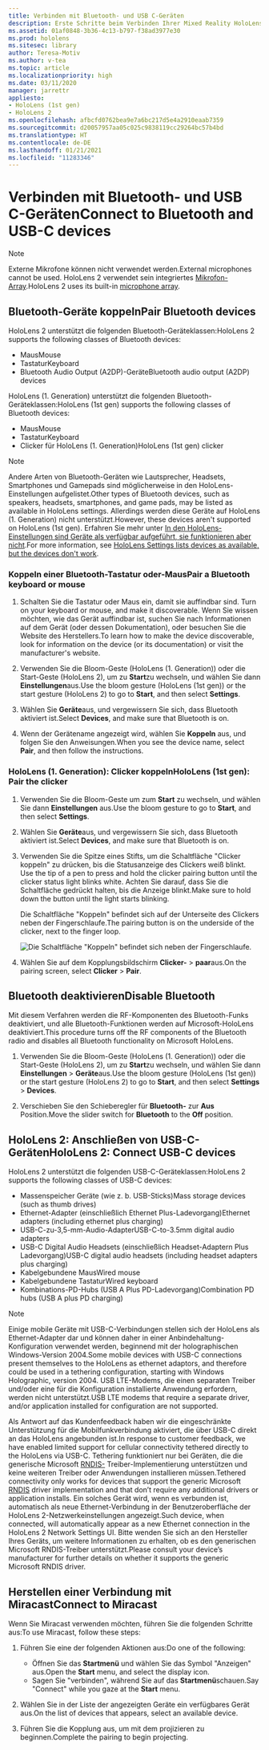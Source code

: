 ```yaml
---
title: Verbinden mit Bluetooth- und USB C-Geräten
description: Erste Schritte beim Verbinden Ihrer Mixed Reality HoloLens-Geräte mit Bluetooth- und USB-C-Geräten und -Zubehör.
ms.assetid: 01af0848-3b36-4c13-b797-f38ad3977e30
ms.prod: hololens
ms.sitesec: library
author: Teresa-Motiv
ms.author: v-tea
ms.topic: article
ms.localizationpriority: high
ms.date: 03/11/2020
manager: jarrettr
appliesto:
- HoloLens (1st gen)
- HoloLens 2
ms.openlocfilehash: afbcfd0762bea9e7a6bc217d5e4a2910eaab7359
ms.sourcegitcommit: d20057957aa05c025c9838119cc29264bc57b4bd
ms.translationtype: HT
ms.contentlocale: de-DE
ms.lasthandoff: 01/21/2021
ms.locfileid: "11283346"
---
```

# <span data-ttu-id="e969c-103">Verbinden mit Bluetooth- und USB C-Geräten</span><span class="sxs-lookup"><span data-stu-id="e969c-103">Connect to Bluetooth and USB-C devices</span></span>

> [!NOTE]
> <span data-ttu-id="e969c-104">Externe Mikrofone können nicht verwendet werden.</span><span class="sxs-lookup"><span data-stu-id="e969c-104">External microphones cannot be used.</span></span> <span data-ttu-id="e969c-105">HoloLens 2 verwendet sein integriertes [Mikrofon-Array](hololens2-hardware.md#audio-and-speech).</span><span class="sxs-lookup"><span data-stu-id="e969c-105">HoloLens 2 uses its built-in [microphone array](hololens2-hardware.md#audio-and-speech).</span></span>

## <span data-ttu-id="e969c-106">Bluetooth-Geräte koppeln</span><span class="sxs-lookup"><span data-stu-id="e969c-106">Pair Bluetooth devices</span></span>

<span data-ttu-id="e969c-107">HoloLens 2 unterstützt die folgenden Bluetooth-Geräteklassen:</span><span class="sxs-lookup"><span data-stu-id="e969c-107">HoloLens 2 supports the following classes of Bluetooth devices:</span></span>

- <span data-ttu-id="e969c-108">Maus</span><span class="sxs-lookup"><span data-stu-id="e969c-108">Mouse</span></span>
- <span data-ttu-id="e969c-109">Tastatur</span><span class="sxs-lookup"><span data-stu-id="e969c-109">Keyboard</span></span>
- <span data-ttu-id="e969c-110">Bluetooth Audio Output (A2DP)-Geräte</span><span class="sxs-lookup"><span data-stu-id="e969c-110">Bluetooth audio output (A2DP) devices</span></span>

<span data-ttu-id="e969c-111">HoloLens (1. Generation) unterstützt die folgenden Bluetooth-Geräteklassen:</span><span class="sxs-lookup"><span data-stu-id="e969c-111">HoloLens (1st gen) supports the following classes of Bluetooth devices:</span></span>

- <span data-ttu-id="e969c-112">Maus</span><span class="sxs-lookup"><span data-stu-id="e969c-112">Mouse</span></span>
- <span data-ttu-id="e969c-113">Tastatur</span><span class="sxs-lookup"><span data-stu-id="e969c-113">Keyboard</span></span>
- <span data-ttu-id="e969c-114">Clicker für HoloLens (1. Generation)</span><span class="sxs-lookup"><span data-stu-id="e969c-114">HoloLens (1st gen) clicker</span></span>

> [!NOTE]
> <span data-ttu-id="e969c-115">Andere Arten von Bluetooth-Geräten wie Lautsprecher, Headsets, Smartphones und Gamepads sind möglicherweise in den HoloLens-Einstellungen aufgelistet.</span><span class="sxs-lookup"><span data-stu-id="e969c-115">Other types of Bluetooth devices, such as speakers, headsets, smartphones, and game pads, may be listed as available in HoloLens settings.</span></span> <span data-ttu-id="e969c-116">Allerdings werden diese Geräte auf HoloLens (1. Generation) nicht unterstützt.</span><span class="sxs-lookup"><span data-stu-id="e969c-116">However, these devices aren't supported on HoloLens (1st gen).</span></span> <span data-ttu-id="e969c-117">Erfahren Sie mehr unter [In den HoloLens-Einstellungen sind Geräte als verfügbar aufgeführt, sie funktionieren aber nicht](hololens-FAQ.md#hololens-settings-lists-devices-as-available-but-the-devices-dont-work).</span><span class="sxs-lookup"><span data-stu-id="e969c-117">For more information, see [HoloLens Settings lists devices as available, but the devices don't work](hololens-FAQ.md#hololens-settings-lists-devices-as-available-but-the-devices-dont-work).</span></span>

### <span data-ttu-id="e969c-118">Koppeln einer Bluetooth-Tastatur oder-Maus</span><span class="sxs-lookup"><span data-stu-id="e969c-118">Pair a Bluetooth keyboard or mouse</span></span>

1. <span data-ttu-id="e969c-119">Schalten Sie die Tastatur oder Maus ein, damit sie auffindbar sind. </span><span class="sxs-lookup"><span data-stu-id="e969c-119">Turn on your keyboard or mouse, and make it discoverable.</span></span> <span data-ttu-id="e969c-120">Wenn Sie wissen möchten, wie das Gerät auffindbar ist, suchen Sie nach Informationen auf dem Gerät (oder dessen Dokumentation), oder besuchen Sie die Website des Herstellers.</span><span class="sxs-lookup"><span data-stu-id="e969c-120">To learn how to make the device discoverable, look for information on the device (or its documentation) or visit the manufacturer's website.</span></span>

1. <span data-ttu-id="e969c-121">Verwenden Sie die Bloom-Geste (HoloLens (1. Generation)) oder die Start-Geste (HoloLens 2), um zu **Start**zu wechseln, und wählen Sie dann **Einstellungen**aus.</span><span class="sxs-lookup"><span data-stu-id="e969c-121">Use the bloom gesture (HoloLens (1st gen)) or the start gesture (HoloLens 2) to go to **Start**, and then select **Settings**.</span></span>

1. <span data-ttu-id="e969c-122">Wählen Sie **Geräte**aus, und vergewissern Sie sich, dass Bluetooth aktiviert ist.</span><span class="sxs-lookup"><span data-stu-id="e969c-122">Select **Devices**, and make sure that Bluetooth is on.</span></span>  

1. <span data-ttu-id="e969c-123">Wenn der Gerätename angezeigt wird, wählen Sie **Koppeln** aus, und folgen Sie den Anweisungen.</span><span class="sxs-lookup"><span data-stu-id="e969c-123">When you see the device name, select **Pair**, and then follow the instructions.</span></span>

### <span data-ttu-id="e969c-124">HoloLens (1. Generation): Clicker koppeln</span><span class="sxs-lookup"><span data-stu-id="e969c-124">HoloLens (1st gen): Pair the clicker</span></span>

1. <span data-ttu-id="e969c-125">Verwenden Sie die Bloom-Geste um zum **Start** zu wechseln, und wählen Sie dann **Einstellungen** aus.</span><span class="sxs-lookup"><span data-stu-id="e969c-125">Use the bloom gesture to go to **Start**, and then select **Settings**.</span></span>

1. <span data-ttu-id="e969c-126">Wählen Sie **Geräte**aus, und vergewissern Sie sich, dass Bluetooth aktiviert ist.</span><span class="sxs-lookup"><span data-stu-id="e969c-126">Select **Devices**, and make sure that Bluetooth is on.</span></span>

1. <span data-ttu-id="e969c-127">Verwenden Sie die Spitze eines Stifts, um die Schaltfläche "Clicker koppeln" zu drücken, bis die Statusanzeige des Clickers weiß blinkt. </span><span class="sxs-lookup"><span data-stu-id="e969c-127">Use the tip of a pen to press and hold the clicker pairing button until the clicker status light blinks white.</span></span> <span data-ttu-id="e969c-128">Achten Sie darauf, dass Sie die Schaltfläche gedrückt halten, bis die Anzeige blinkt.</span><span class="sxs-lookup"><span data-stu-id="e969c-128">Make sure to hold down the button until the light starts blinking.</span></span>  

   <span data-ttu-id="e969c-129">Die Schaltfläche "Koppeln" befindet sich auf der Unterseite des Clickers neben der Fingerschlaufe.</span><span class="sxs-lookup"><span data-stu-id="e969c-129">The pairing button is on the underside of the clicker, next to the finger loop.</span></span>
   
   ![Die Schaltfläche "Koppeln" befindet sich neben der Fingerschlaufe.](images/use-hololens-clicker-1.png)
   
1. <span data-ttu-id="e969c-131">Wählen Sie auf dem Kopplungsbildschirm **Clicker-** > **paar**aus.</span><span class="sxs-lookup"><span data-stu-id="e969c-131">On the pairing screen, select **Clicker** > **Pair**.</span></span>

## <span data-ttu-id="e969c-132">Bluetooth deaktivieren</span><span class="sxs-lookup"><span data-stu-id="e969c-132">Disable Bluetooth</span></span>

<span data-ttu-id="e969c-133">Mit diesem Verfahren werden die RF-Komponenten des Bluetooth-Funks deaktiviert, und alle Bluetooth-Funktionen werden auf Microsoft-HoloLens deaktiviert.</span><span class="sxs-lookup"><span data-stu-id="e969c-133">This procedure turns off the RF components of the Bluetooth radio and disables all Bluetooth functionality on Microsoft HoloLens.</span></span>

1. <span data-ttu-id="e969c-134">Verwenden Sie die Bloom-Geste (HoloLens (1. Generation)) oder die Start-Geste (HoloLens 2), um zu **Start**zu wechseln, und wählen Sie dann **Einstellungen** > **Geräte**aus.</span><span class="sxs-lookup"><span data-stu-id="e969c-134">Use the bloom gesture (HoloLens (1st gen)) or the start gesture (HoloLens 2) to go to **Start**, and then select **Settings** > **Devices**.</span></span>

1. <span data-ttu-id="e969c-135">Verschieben Sie den Schieberegler für **Bluetooth-** zur **Aus** Position.</span><span class="sxs-lookup"><span data-stu-id="e969c-135">Move the slider switch for **Bluetooth** to the **Off** position.</span></span>

## <span data-ttu-id="e969c-136">HoloLens 2: Anschließen von USB-C-Geräten</span><span class="sxs-lookup"><span data-stu-id="e969c-136">HoloLens 2: Connect USB-C devices</span></span>

<span data-ttu-id="e969c-137">HoloLens 2 unterstützt die folgenden USB-C-Geräteklassen:</span><span class="sxs-lookup"><span data-stu-id="e969c-137">HoloLens 2 supports the following classes of USB-C devices:</span></span>

- <span data-ttu-id="e969c-138">Massenspeicher Geräte (wie z. b. USB-Sticks)</span><span class="sxs-lookup"><span data-stu-id="e969c-138">Mass storage devices (such as thumb drives)</span></span>
- <span data-ttu-id="e969c-139">Ethernet-Adapter (einschließlich Ethernet Plus-Ladevorgang)</span><span class="sxs-lookup"><span data-stu-id="e969c-139">Ethernet adapters (including ethernet plus charging)</span></span>
- <span data-ttu-id="e969c-140">USB-C-zu-3,5-mm-Audio-Adapter</span><span class="sxs-lookup"><span data-stu-id="e969c-140">USB-C-to-3.5mm digital audio adapters</span></span>
- <span data-ttu-id="e969c-141">USB-C Digital Audio Headsets (einschließlich Headset-Adaptern Plus Ladevorgang)</span><span class="sxs-lookup"><span data-stu-id="e969c-141">USB-C digital audio headsets (including headset adapters plus charging)</span></span>
- <span data-ttu-id="e969c-142">Kabelgebundene Maus</span><span class="sxs-lookup"><span data-stu-id="e969c-142">Wired mouse</span></span>
- <span data-ttu-id="e969c-143">Kabelgebundene Tastatur</span><span class="sxs-lookup"><span data-stu-id="e969c-143">Wired keyboard</span></span>
- <span data-ttu-id="e969c-144">Kombinations-PD-Hubs (USB A Plus PD-Ladevorgang)</span><span class="sxs-lookup"><span data-stu-id="e969c-144">Combination PD hubs (USB A plus PD charging)</span></span>

> [!NOTE]
> <span data-ttu-id="e969c-145">Einige mobile Geräte mit USB-C-Verbindungen stellen sich der HoloLens als Ethernet-Adapter dar und können daher in einer Anbindehaltung-Konfiguration verwendet werden, beginnend mit der holographischen Windows-Version 2004.</span><span class="sxs-lookup"><span data-stu-id="e969c-145">Some mobile devices with USB-C connections present themselves to the HoloLens as ethernet adaptors, and therefore could be used in a tethering configuration, starting with Windows Holographic, version 2004.</span></span> <span data-ttu-id="e969c-146">USB LTE-Modems, die einen separaten Treiber und/oder eine für die Konfiguration installierte Anwendung erfordern, werden nicht unterstützt.</span><span class="sxs-lookup"><span data-stu-id="e969c-146">USB LTE modems that require a separate driver, and/or application installed for configuration are not supported.</span></span>

<span data-ttu-id="e969c-147">Als Antwort auf das Kundenfeedback haben wir die eingeschränkte Unterstützung für die Mobilfunkverbindung aktiviert, die über USB-C direkt an das HoloLens angebunden ist.</span><span class="sxs-lookup"><span data-stu-id="e969c-147">In response to customer feedback, we have enabled limited support for cellular connectivity tethered directly to the HoloLens via USB-C.</span></span>  <span data-ttu-id="e969c-148">Tethering funktioniert nur bei Geräten, die die generische Microsoft [RNDIS-](https://docs.microsoft.com/windows-hardware/drivers/network/overview-of-remote-ndis--rndis-) Treiber-Implementierung unterstützen und keine weiteren Treiber oder Anwendungen installieren müssen.</span><span class="sxs-lookup"><span data-stu-id="e969c-148">Tethered connectivity only works for devices that support the generic Microsoft [RNDIS](https://docs.microsoft.com/windows-hardware/drivers/network/overview-of-remote-ndis--rndis-) driver implementation and that don’t require any additional drivers or application installs.</span></span>  <span data-ttu-id="e969c-149">Ein solches Gerät wird, wenn es verbunden ist, automatisch als neue Ethernet-Verbindung in der Benutzeroberfläche der HoloLens 2-Netzwerkeinstellungen angezeigt.</span><span class="sxs-lookup"><span data-stu-id="e969c-149">Such device, when connected, will automatically appear as a new Ethernet connection in the HoloLens 2 Network Settings UI.</span></span> <span data-ttu-id="e969c-150">Bitte wenden Sie sich an den Hersteller Ihres Geräts, um weitere Informationen zu erhalten, ob es den generischen Microsoft RNDIS-Treiber unterstützt.</span><span class="sxs-lookup"><span data-stu-id="e969c-150">Please consult your device’s manufacturer for further details on whether it supports the generic Microsoft RNDIS driver.</span></span>

## <span data-ttu-id="e969c-151">Herstellen einer Verbindung mit Miracast</span><span class="sxs-lookup"><span data-stu-id="e969c-151">Connect to Miracast</span></span>

<span data-ttu-id="e969c-152">Wenn Sie Miracast verwenden möchten, führen Sie die folgenden Schritte aus:</span><span class="sxs-lookup"><span data-stu-id="e969c-152">To use Miracast, follow these steps:</span></span>

1. <span data-ttu-id="e969c-153">Führen Sie eine der folgenden Aktionen aus:</span><span class="sxs-lookup"><span data-stu-id="e969c-153">Do one of the following:</span></span>  

   - <span data-ttu-id="e969c-154">Öffnen Sie das **Startmenü** und wählen Sie das Symbol "Anzeigen" aus.</span><span class="sxs-lookup"><span data-stu-id="e969c-154">Open the **Start** menu, and select the display icon.</span></span>
   - <span data-ttu-id="e969c-155">Sagen Sie "verbinden", während Sie auf das **Startmenü**schauen.</span><span class="sxs-lookup"><span data-stu-id="e969c-155">Say "Connect" while you gaze at the **Start** menu.</span></span>  

1. <span data-ttu-id="e969c-156">Wählen Sie in der Liste der angezeigten Geräte ein verfügbares Gerät aus.</span><span class="sxs-lookup"><span data-stu-id="e969c-156">On the list of devices that appears, select an available device.</span></span>

1. <span data-ttu-id="e969c-157">Führen Sie die Kopplung aus, um mit dem projizieren zu beginnen.</span><span class="sxs-lookup"><span data-stu-id="e969c-157">Complete the pairing to begin projecting.</span></span>
